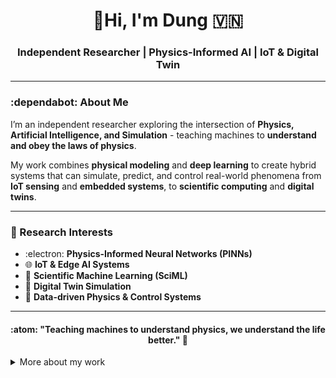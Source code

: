<!-- Profile README for a Physics-Informed AI Researcher -->
<h1 align="center">👋Hi, I'm Dung 🇻🇳 </h1>
<h3 align="center">Independent Researcher | Physics-Informed AI | IoT & Digital Twin</h3>

---
### :dependabot: About Me
I’m an independent researcher exploring the intersection of **Physics, Artificial Intelligence, and Simulation** - teaching machines to **understand and obey the laws of physics**.

My work combines **physical modeling** and **deep learning** to create hybrid systems that can simulate, predict, and control real-world phenomena from **IoT sensing** and **embedded systems**, to **scientific computing** and **digital twins**.

---

### 🔬 Research Interests
- :electron: **Physics-Informed Neural Networks (PINNs)**  
- 🌐 **IoT & Edge AI Systems**  
- 🧠 **Scientific Machine Learning (SciML)**  
- :robot: **Digital Twin Simulation**  
- 🧩 **Data-driven Physics & Control Systems**

---
<h4 align="center"> :atom: "Teaching machines to understand physics, we understand the life better." 🔭</h4>
<details>
<summary>More about my work</summary>
  
### 🚀 Current Focus
> **Developing **hybrid AI models** that integrate physics-based constraints**  
> **To improve robustness, interpretability, and efficiency in real-world environments**.

---  
### ⚙️ Tools & Frameworks
| Domain | Tools / Frameworks |
|--------|--------------------|
| **AI / ML** | PyTorch · TensorFlow · Scikit-learn |
| **Simulation** | MATLAB · Simulink · COMSOL · Unity |
| **Embedded / IoT** | ESP32 · STM32 · Arduino · TinyML |
| **Programming** | Python · C/C++ · MATLAB · Bash |
| **Version Control** | Git · GitHub · Git LFS |

---

### 📚 Featured Projects
🔹 [**PINN-HeatSimulation**](#) — Physics-informed neural network solving the heat equation in IoT sensors  
🔹 [**AI-DigitalTwin**](#) — Real-time simulation of sensor networks using hybrid AI  
🔹 [**IoT-Anomaly-Detection**](#) — Edge AI model for detecting signal anomalies with physics constraints  

<!--(Replace “#” with your real repo links once you upload your projects!)-->

---

### 📫 Get in Touch
- 📧 Email:  
- 🔗 LinkedIn:
- 🧑‍🔬 Research Page: [github.com/dunglemanh](#)
</details>
